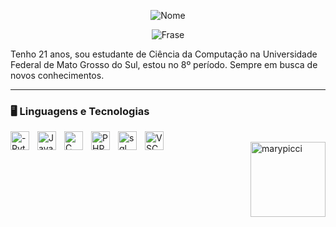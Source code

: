 <div align="center">

![Nome](https://readme-typing-svg.demolab.com?font=Pacifico&size=40&color=F70D6E&center=true&vCenter=true&width=600&lines=Mariana+Piccini)

![Frase](https://readme-typing-svg.demolab.com?font=Roboto&size=24&pause=1000&color=FFFFFF&center=true&vCenter=true&width=600&lines=Ol%C3%A1!+Bem-vindo(a)+ao+meu+GitHub)

</div>

Tenho 21 anos, sou estudante de Ciência da Computação na Universidade Federal de Mato Grosso do Sul, estou no 8º período. Sempre em busca de novos conhecimentos.

---

### 🖥️ Linguagens e Tecnologias
  
<img 
  align="left"
  alt="-Python-"
  title="-Python-"
  width="30px"
  style="padding-right: 10px;"
  src="https://cdn.jsdelivr.net/gh/devicons/devicon@latest/icons/python/python-original.svg" 
  />


<img 
  align="left"
  alt="Java"
  title="Java"
  width="30px"
  style="padding-right: 10px;"
  src="https://cdn.jsdelivr.net/gh/devicons/devicon@latest/icons/java/java-original.svg" 
  />

<img 
  align="left"
  alt="C"
  title="C"
  width="30px"
  style="padding-right: 10px;"
  src="https://cdn.jsdelivr.net/gh/devicons/devicon@latest/icons/cplusplus/cplusplus-original.svg"
  />

<img 
  align="left"
  alt="PHP"
  title="PHP"
  width="30px"
  style="padding-right: 10px;"
  src="https://cdn.jsdelivr.net/gh/devicons/devicon@latest/icons/php/php-original.svg"
  />

<img 
  align="left"
  alt="sql"
  title="sql"
  width="30px"
  style="padding-right: 10px;"
  src="https://cdn.jsdelivr.net/gh/devicons/devicon@latest/icons/azuresqldatabase/azuresqldatabase-original.svg"
  />

<img 
  align="left"
  alt="VSCode"
  title="VSCode"
  width="30px"
  style="padding-right: 10px;"
  src="https://cdn.jsdelivr.net/gh/devicons/devicon@latest/icons/vscode/vscode-original.svg"
  />

  <br>
<img align="right" alt="marypicci" width="120" src="https://cdn.discordapp.com/attachments/1407467129053380658/1407468690609406104/personagem.gif?ex=68a636dd&is=68a4e55d&hm=421b3e2413e85b71af1b13c91ac7e2807dc17278f629707adc331710202ad2c2">
  
